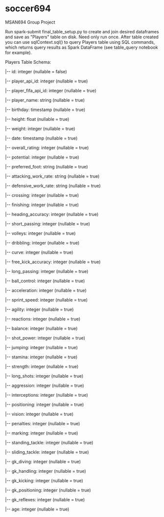 # soccer694
MSAN694 Group Project

Run spark-submit final_table_setup.py to create and join desired dataframes and save as "Players" table on disk. Need only run once.
After table created you can use sqlContext.sql(<SQL STATEMENT>) to query Players table using SQL commands, which returns query results
as Spark DataFrame (see table_query notebook for example).

Players Table Schema:


 |-- id: integer (nullable = false)
 
 |-- player_api_id: integer (nullable = true)
 
 |-- player_fifa_api_id: integer (nullable = true)
 
 |-- player_name: string (nullable = true)
 
 |-- birthday: timestamp (nullable = true)
 
 |-- height: float (nullable = true)
 
 |-- weight: integer (nullable = true)
 
 |-- date: timestamp (nullable = true)
 
 |-- overall_rating: integer (nullable = true)
 
 |-- potential: integer (nullable = true)
 
 |-- preferred_foot: string (nullable = true)
 
 |-- attacking_work_rate: string (nullable = true)
 
 |-- defensive_work_rate: string (nullable = true)
 
 |-- crossing: integer (nullable = true)
 
 |-- finishing: integer (nullable = true)
 
 |-- heading_accuracy: integer (nullable = true)
 
 |-- short_passing: integer (nullable = true)
 
 |-- volleys: integer (nullable = true)
 
 |-- dribbling: integer (nullable = true)
 
 |-- curve: integer (nullable = true)
 
 |-- free_kick_accuracy: integer (nullable = true)
 
 |-- long_passing: integer (nullable = true)
 
 |-- ball_control: integer (nullable = true)
 
 |-- acceleration: integer (nullable = true)
 
 |-- sprint_speed: integer (nullable = true)
 
 |-- agility: integer (nullable = true)
 
 |-- reactions: integer (nullable = true)
 
 |-- balance: integer (nullable = true)
 
 |-- shot_power: integer (nullable = true)
 
 |-- jumping: integer (nullable = true)
 
 |-- stamina: integer (nullable = true)
 
 |-- strength: integer (nullable = true)
 
 |-- long_shots: integer (nullable = true)
 
 |-- aggression: integer (nullable = true)
 
 |-- interceptions: integer (nullable = true)
 
 |-- positioning: integer (nullable = true)
 
 |-- vision: integer (nullable = true)
 
 |-- penalties: integer (nullable = true)
 
 |-- marking: integer (nullable = true)
 
 |-- standing_tackle: integer (nullable = true)
 
 |-- sliding_tackle: integer (nullable = true)
 
 |-- gk_diving: integer (nullable = true)
 
 |-- gk_handling: integer (nullable = true)
 
 |-- gk_kicking: integer (nullable = true)
 
 |-- gk_positioning: integer (nullable = true)
 
 |-- gk_reflexes: integer (nullable = true)
 
 |-- age: integer (nullable = true)
